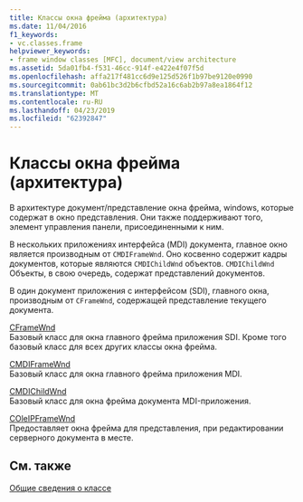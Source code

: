 ```yaml
---
title: Классы окна фрейма (архитектура)
ms.date: 11/04/2016
f1_keywords:
- vc.classes.frame
helpviewer_keywords:
- frame window classes [MFC], document/view architecture
ms.assetid: 5da01fb4-f531-46cc-914f-e422e4f07f5d
ms.openlocfilehash: affa217f481cc6d9e125d526f1b97be9120e0990
ms.sourcegitcommit: 0ab61bc3d2b6cfbd52a16c6ab2b97a8ea1864f12
ms.translationtype: MT
ms.contentlocale: ru-RU
ms.lasthandoff: 04/23/2019
ms.locfileid: "62392847"
---
```

# <a name="frame-window-classes-architecture"></a>Классы окна фрейма (архитектура)

В архитектуре документ/представление окна фрейма, windows, которые содержат в окно представления. Они также поддерживают того, элемент управления панели, присоединенными к ним.

В нескольких приложениях интерфейса (MDI) документа, главное окно является производным от `CMDIFrameWnd`. Оно косвенно содержит кадры документов, которые являются `CMDIChildWnd` объектов. `CMDIChildWnd` Объекты, в свою очередь, содержат представлений документов.

В один документ приложения с интерфейсом (SDI), главного окна, производным от `CFrameWnd`, содержащей представление текущего документа.

[CFrameWnd](../mfc/reference/cframewnd-class.md)<br/>
Базовый класс для окна главного фрейма приложения SDI. Кроме того базовый класс для всех других классы окна фрейма.

[CMDIFrameWnd](../mfc/reference/cmdiframewnd-class.md)<br/>
Базовый класс для окна главного фрейма приложения MDI.

[CMDIChildWnd](../mfc/reference/cmdichildwnd-class.md)<br/>
Базовый класс для окна фрейма документа MDI-приложения.

[COleIPFrameWnd](../mfc/reference/coleipframewnd-class.md)<br/>
Предоставляет окна фрейма для представления, при редактировании серверного документа в месте.

## <a name="see-also"></a>См. также

[Общие сведения о классе](../mfc/class-library-overview.md)
